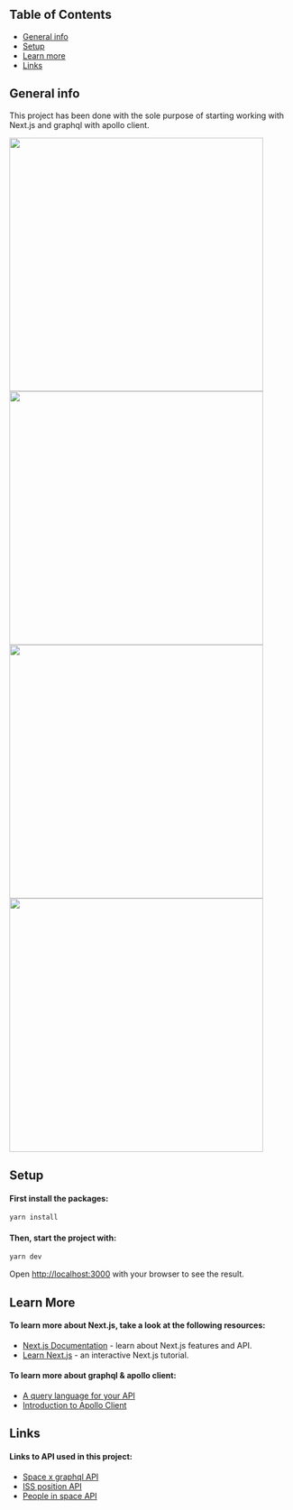 ## Table of Contents

* [General info](#general-info)
* [Setup](#setup)
* [Learn more](#learn-more)
* [Links](#links)

## General info

This project has been done with the sole purpose of starting working with Next.js and graphql with apollo client.

<p float="left" >
  <img width="450px" src="https://github.com/Ph-lo/graphql-getstarted/blob/main/one.png" />
  <img width="450px" src="https://github.com/Ph-lo/graphql-getstarted/blob/main/two.png" />
  <img width="450px" src="https://github.com/Ph-lo/graphql-getstarted/blob/main/three.png" />
  <img width="450px" src="https://github.com/Ph-lo/graphql-getstarted/blob/main/four.png" />
</p>

## Setup

#### First install the packages:

```bash
yarn install
```

#### Then, start the project with:

```bash
yarn dev
```

Open [http://localhost:3000](http://localhost:3000) with your browser to see the result.

## Learn More

#### To learn more about Next.js, take a look at the following resources:

- [Next.js Documentation](https://nextjs.org/docs) - learn about Next.js features and API.
- [Learn Next.js](https://nextjs.org/learn) - an interactive Next.js tutorial.

#### To learn more about graphql & apollo client:

- [A query language for your API](https://graphql.org)
- [Introduction to Apollo Client](https://www.apollographql.com/docs/react/)

## Links

#### Links to API used in this project:
- [Space x graphql API](https://api.spacex.land/graphql/)
- [ISS position API](http://open-notify.org/Open-Notify-API/ISS-Location-Now/)
- [People in space API](http://open-notify.org/Open-Notify-API/People-In-Space/)
